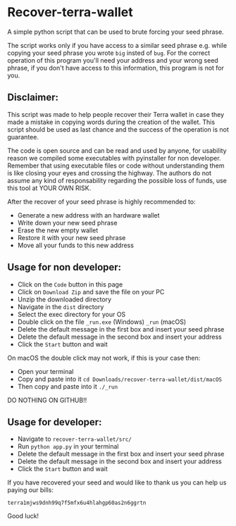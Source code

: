 # Recover-terra-wallet

A simple python script that can be used to brute forcing your seed phrase.

The script works only if you have access to a similar seed phrase e.g. while copying your seed phrase you wrote `big` insted of `bug`.
For the correct operation of this program you'll need your address and your wrong seed phrase, if you don't have access to this information, this program is not for you.

## Disclaimer:

This script was made to help people recover their Terra wallet in case they made a mistake in copying words during the creation of the wallet.
This script should be used as last chance and the success of the operation is not guarantee.

The code is open source and can be read and used by anyone, for usability reason we compiled some executables with pyinstaller for non developer.
Remember that using executable files or code without understanding them is like closing your eyes and crossing the highway.
The authors do not assume any kind of responsability regarding the possible loss of funds, use this tool at YOUR OWN RISK.

After the recover of your seed phrase is highly recommended to:

* Generate a new address with an hardware wallet 
* Write down your new seed phrase
* Erase the new empty wallet
* Restore it with your new seed phrase
* Move all your funds to this new address

## Usage for non developer:

* Click on the `Code` button in this page
* Click on `Download Zip` and save the file on your PC
* Unzip the downloaded directory
* Navigate in the `dist` directory
* Select the exec directory for your OS
* Double click on the file `_run.exe` (Windows) `_run` (macOS)
* Delete the default message in the first box and insert your seed phrase
* Delete the default message in the second box and insert your address
* Click the `Start` button and wait

On macOS the double click may not work, if this is your case then:

* Open your terminal
* Copy and paste into it `cd Downloads/recover-terra-wallet/dist/macOS`
* Then copy and paste into it `./_run`

DO NOTHING ON GITHUB!!

## Usage for developer:

* Navigate to `recover-terra-wallet/src/`
* Run `python app.py` in your terminal
* Delete the default message in the first box and insert your seed phrase
* Delete the default message in the second box and insert your address
* Click the `Start` button and wait

If you have recovered your seed and would like to thank us you can help us paying our bills:

`terra1mjws9dnh99q7f5mfx6u4hlahgp60as2n6ggrtn`

Good luck!

